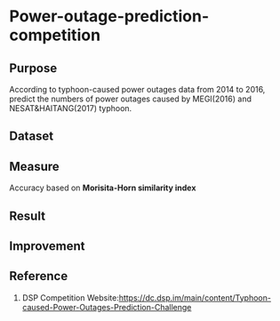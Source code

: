 # Power-outage-prediction-competition

## Purpose
According to typhoon-caused power outages data from 2014 to 2016, predict the numbers of power outages caused by MEGI(2016) and NESAT&HAITANG(2017) typhoon.
## Dataset
## Measure
Accuracy based on **Morisita-Horn similarity index**
## Result

## Improvement
## Reference
1. DSP Competition Website:https://dc.dsp.im/main/content/Typhoon-caused-Power-Outages-Prediction-Challenge
